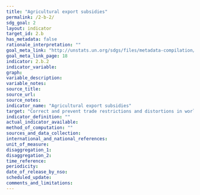 ```yaml
---
title: "Agricultural export subsidies"
permalink: /2-b-2/
sdg_goal: 2
layout: indicator
target_id: 2.b
has_metadata: false
rationale_interpretation: ""
goal_meta_link: "http://unstats.un.org/sdgs/files/metadata-compilation/Metadata-Goal-2.pdf"
goal_meta_link_page: 18
indicator: 2.b.2
indicator_variable: 
graph: 
variable_description: 
variable_notes: 
source_title: 
source_url: 
source_notes: 
indicator_name: "Agricultural export subsidies"
target: "Correct and prevent trade restrictions and distortions in world agricultural markets, including through the parallel elimination of all forms of agricultural export subsidies and all export measures with equivalent effect, in accordance with the mandate of the Doha Development Round."
indicator_definition: ""
actual_indicator_available: 
method_of_computation: ""
sources_and_data_collection: 
international_and_national_references: 
unit_of_measure: 
disaggregation_1: 
disaggregation_2: 
time_reference: 
periodicity: 
date_of_release_by_nso: 
scheduled_update: 
comments_and_limitations: 
---
```


